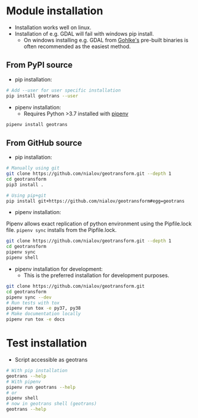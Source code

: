 # Module installation

* Installation works well on linux.
* Installation of e.g. GDAL will fail with windows pip install.
  * On windows installing e.g. GDAL from
    [Gohlke's](https://www.lfd.uci.edu/~gohlke/pythonlibs/) pre-built binaries
    is often recommended as the easiest method.

## From PyPI source

* pip installation:

~~~bash
# Add --user for user specific installation
pip install geotrans --user
~~~

* pipenv installation:
  * Requires Python >3.7 installed with
    [pipenv](https://pipenv.pypa.io/en/latest/)

~~~bash
pipenv install geotrans
~~~

## From GitHub source

* pip installation:

~~~bash
# Manually using git
git clone https://github.com/nialov/geotransform.git --depth 1
cd geotransform
pip3 install .

# Using pip+git
pip install git+https://github.com/nialov/geotransform#egg=geotrans
~~~

* pipenv installation:

Pipenv allows exact replication of python environment using the Pipfile.lock
file. `pipenv sync` installs from the Pipfile.lock.

~~~bash
git clone https://github.com/nialov/geotransform.git --depth 1
cd geotransform
pipenv sync
pipenv shell
~~~

* pipenv installation for development:
  * This is the preferred installation for development purposes.

~~~bash
git clone https://github.com/nialov/geotransform.git
cd geotransform
pipenv sync --dev
# Run tests with tox
pipenv run tox -e py37, py38
# Make documentation locally
pipenv run tox -e docs
~~~

# Test installation

* Script accessible as geotrans

~~~bash
# With pip installation
geotrans --help
# With pipenv
pipenv run geotrans --help
# or
pipenv shell
# now in geotrans shell (geotrans)
geotrans --help
~~~
